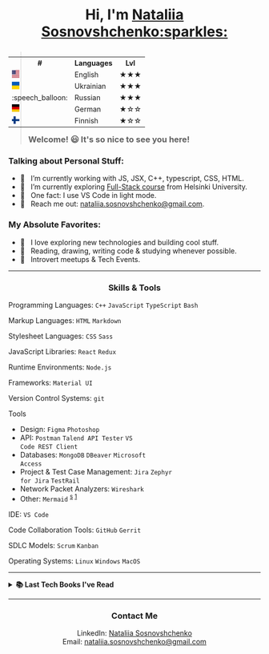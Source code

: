 <h1 align="center">Hi, I'm <a href="https://github.com/sonata22/" target="_blank">Nataliia Sosnovshchenko:sparkles:</a></h1>

<table align="right">
    <tbody>
      <tr>
        <th>#</th>
        <th>Languages</th>
        <th>Lvl</th>
      </tr>
      <tr>
        <td><img src="https://github.com/sonata22/sonata22/blob/main/lang_icons/usa.png" height="15"></td>
        <td>English</td>
        <td>★★★</td>
      </tr>
      <tr>
        <td><img src="https://github.com/sonata22/sonata22/blob/main/lang_icons/ukr.png" height="15"></td>
        <td>Ukrainian</td>
        <td>★★★</td>
      </tr>
	<tr>
        <td>:speech_balloon:</td>
        <td>Russian</td>
        <td>★★★</td>
      </tr>
	<tr>
        <td><img src="https://github.com/sonata22/sonata22/blob/main/lang_icons/germ.png" height="15"></td>
        <td>German</td>
        <td>★☆☆</td>
      </tr>
      <tr>
        <td><img src="https://github.com/sonata22/sonata22/blob/main/lang_icons/fin.png" height="15"></td>
        <td>Finnish</td>
        <td>★☆☆</td>
      </tr>
    </tbody>
</table>

> ### Welcome! :smiley: It's so nice to see you here!

### Talking about Personal Stuff:

- :herb: &nbsp; I’m currently working with JS, JSX, C++, typescript, CSS, HTML.
- :dragon: &nbsp; I’m currently exploring [Full-Stack course](https://fullstackopen.com/en/) from Helsinki University.
- :bug: &nbsp; One fact: I use VS Code in light mode.
- :hatched_chick: &nbsp; Reach me out: <nataliia.sosnovshchenko@gmail.com>.

### My Absolute Favorites:

- :fried_shrimp: &nbsp; I love exploring new technologies and building cool stuff.
- :art: &nbsp; Reading, drawing, writing code & studying whenever possible.
- :ramen: &nbsp; Introvert meetups & Tech Events.

<!--
<p align="center">
  	<a href="https://github.com/sonata22" target="_blank"><img alt="GitHub" src="https://img.shields.io/badge/-@sonata22-181717?style=flat-square&logo=GitHub&logoColor=black&labelColor=E7ECF0&color=f4f4f4">
  	</a>
  	<a href="https://www.linkedin.com/in/nataliia-sosnovshchenko-38148a176/" target="_blank"><img alt="LinkedIn" src="https://img.shields.io/badge/-LinkedIn-181717?style=flat-square&logo=linkedin&logoColor=0A66C2&labelColor=E7ECF0&color=f4f4f4">
  	</a>
  	<a href="" target="mailto:nataliia.sosnovshchenko@gmail.com"><img alt="Gmail" src="https://img.shields.io/badge/-nataliia.sosnovshchenko@gmail.com-181717?style=flat-square&logo=gmail&logoColor=E34133&labelColor=E7ECF0&color=f4f4f4">
 	</a>
</p>
-->

---

<h3 align="center">
Skills & Tools
</h3>

Programming Languages:
<code>C++</code>
<code>JavaScript</code>
<code>TypeScript</code>
<code>Bash</code>

Markup Languages:
<code>HTML</code>
<code>Markdown</code>

Stylesheet Languages:
<code>CSS</code>
<code>Sass</code>

JavaScript Libraries:
<code>React</code>
<code>Redux</code>

Runtime Environments:
<code>Node.js</code>

Frameworks:
<code>Material UI</code>

Version Control Systems:
<code>git</code>

Tools
- Design:
<code>Figma</code>
<code>Photoshop</code>
- API:
<code>Postman</code>
<code>Talend API Tester</code>
<code>VS Code REST Client</code>
- Databases:
<code>MongoDB</code>
<code>DBeaver</code>
<code>Microsoft Access</code>
- Project & Test Case Management:
<code>Jira</code>
<code>Zephyr for Jira</code>
<code>TestRail</code>
- Network Packet Analyzers:
<code>Wireshark</code>
- Other:
<code>Mermaid</code>
	<sup>
 		<a href="https://mermaid.js.org/#/" target="_blank">s</a>
 	</sup>
  	<sup>
   		<a href="https://github.com/sonata22/FullStack_part0" target="_blank">1</a>
 	</sup>

IDE:
<code>VS Code</code>

Code Collaboration Tools:
<code>GitHub</code>
<code>Gerrit</code>

SDLC Models:
<code>Scrum</code>
<code>Kanban</code>

Operating Systems:
<code>Linux</code>
<code>Windows</code>
<code>MacOS</code>

<!--
<p align="center">
  	<img src="https://skillicons.dev/icons?i=cpp,js,html,typescript,bash" alt=programmingLanguages width=100% height="55"/>
	<img src="https://skillicons.dev/icons?i=css,react,redux,nodejs,materialui,git" alt=skillsAndTools width=100% height="55"/>
	<img src="https://skillicons.dev/icons?i=figma,ps,jenkins,linux,postman,vscode" alt=other width=100% height="55"/>
</p>
-->

---

<details>	
  <summary><b>📚 Last Tech Books I've Read</b></summary>
	<table>
	<tbody>
		<tr>
			<th>#</th>
			<th>Title</th>
			<th>Author</th>
			<th>Date Finished</th>
		</tr>
		<tr>
			<td><img src="https://github.com/getify/You-Dont-Know-JS/raw/1st-ed/up%20%26%20going/cover.jpg" alt=YDKJS_book1 height="55"/></td>
			<td><a href="https://github.com/getify/You-Dont-Know-JS/tree/1st-ed/up%20%26%20going" target="_blank"><strong>You Don't Know JS: Up & Going</strong></a></td>
			<td><em>Kyle Simpson</em></td>
			<td>In Progress</td>
		</tr>
		<tr>
			<td><img src="https://mdg.imgix.net/assets/images/book-cover.jpg?auto=format&fit=clip&q=40&w=1080" alt=theMarkdownGuide height="55"/></td>
			<td><a href="https://github.com/mattcone/markdown-guide-book" target="_blank"><strong>The Markdown Guide</strong></a></td>
			<td><em>By Matt Cone</em></td>
			<td>September 22, 2023</td>
		</tr>
	</tbody>
</table>
  <br />
</details>

---

<h3 align="center">
Contact Me
</h3>

<p align="center">
	LinkedIn: <a href="https://www.linkedin.com/in/nataliia-sosnovshchenko/" target="_blank">Nataliia Sosnovshchenko</a>
	<br>
	Email: <a href="mailto:nataliia.sosnovshchenko@gmail.com" target="_blank">nataliia.sosnovshchenko@gmail.com</a>
</p>
